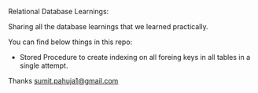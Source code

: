 Relational Database Learnings:

Sharing all the database learnings that we learned practically.

You can find below things in this repo:

- Stored Procedure to create indexing on all foreing keys in all tables in a single attempt.



 
Thanks
sumit.pahuja1@gmail.com